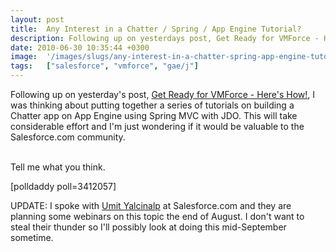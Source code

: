 ```yaml
---
layout: post
title:  Any Interest in a Chatter / Spring / App Engine Tutorial?
description: Following up on yesterdays post, Get Ready for VMForce - Heres How! , I was thinking about putting together a series of tutorials on building a Chatter app on App Engine using Spring MVC with JDO. This will take considerable effort and Im just wondering if it would be valuable to the Salesforce.com community. Tell me what you think. UPDATE- I spoke with Umit Yalcinalp  at Salesforce.com and they are planning some webinars on this topic the end of August. I dont want to steal their thunder so Ill
date: 2010-06-30 10:35:44 +0300
image:  '/images/slugs/any-interest-in-a-chatter-spring-app-engine-tutorial.jpg'
tags:   ["salesforce", "vmforce", "gae/j"]
---
```

<p>Following up on yesterday's post, <a href="/2010/06/29/get-ready-for-vmforce/" target="_blank">Get Ready for VMForce - Here's How!</a>, I was thinking about putting together a series of tutorials on building a Chatter app on App Engine using Spring MVC with JDO. This will take considerable effort and I'm just wondering if it would be valuable to the Salesforce.com community.<br /><div><br />Tell me what you think.</div></p>
<p/>
[polldaddy poll=3412057]
<p>UPDATE: I spoke with <a href="http://twitter.com/umityalcinalp" target="_blank">Umit Yalcinalp</a> at Salesforce.com and they are planning some webinars on this topic the end of August. I don't want to steal their thunder so I'll possibly look at doing this mid-September sometime.</p>

